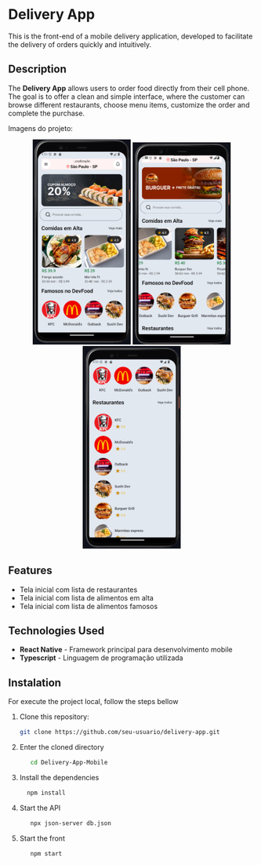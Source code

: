 # Delivery App

This is the front-end of a mobile delivery application, developed to facilitate the delivery of orders quickly and intuitively.

## Description

The **Delivery App** allows users to order food directly from their cell phone. The goal is to offer a clean and simple interface, where the customer can browse different restaurants, choose menu items, customize the order and complete the purchase.

Imagens do projeto: 
<div align="center">
   <img src="project-images/Screenshot_1.png" width="200">
   <img src="project-images/Screenshot_3.png" width="200">
   <img src="project-images/Screenshot_2.png" width="200">
</div>

## Features

- Tela inicial com lista de restaurantes
- Tela inicial com lista de alimentos em alta
- Tela inicial com lista de alimentos famosos


## Technologies Used

- **React Native** - Framework principal para desenvolvimento mobile
- **Typescript** - Linguagem de programação utilizada


## Instalation

For execute the project local, follow the steps bellow

1. Clone this repository:
   ```bash
   git clone https://github.com/seu-usuario/delivery-app.git
   ```
2. Enter the cloned directory
   ```bash
      cd Delivery-App-Mobile
   ```
3. Install the dependencies
   ```bash
     npm install
   ```
4. Start the API
   ```bash
      npx json-server db.json
   ```
5. Start the front
   ```bash
      npm start
   ```